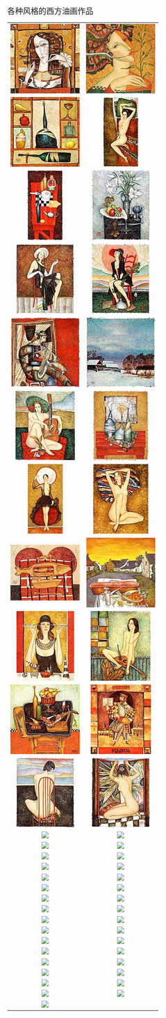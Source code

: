 <font size="4">各种风格的西方油画作品</font>
 <table>
     <tr>
         <td>
             <a href="1">
                 <center>
                     <img maxwidth="150" maxheight="150" src="1\Thumbnails\Thumbnail.Jpeg" />
                 </center>
             </a>
         </td>
         <td>
             <a href="2">
                 <center>
                     <img maxwidth="150" maxheight="150" src="2\Thumbnails\Thumbnail.Jpeg" />
                 </center>
             </a>
         </td>
     </tr>
     <tr>
         <td>
             <a href="3">
                 <center>
                     <img maxwidth="150" maxheight="150" src="3\Thumbnails\Thumbnail.Jpeg" />
                 </center>
             </a>
         </td>
         <td>
             <a href="4">
                 <center>
                     <img maxwidth="150" maxheight="150" src="4\Thumbnails\Thumbnail.Jpeg" />
                 </center>
             </a>
         </td>
     </tr>
     <tr>
         <td>
             <a href="5">
                 <center>
                     <img maxwidth="150" maxheight="150" src="5\Thumbnails\Thumbnail.Jpeg" />
                 </center>
             </a>
         </td>
         <td>
             <a href="6">
                 <center>
                     <img maxwidth="150" maxheight="150" src="6\Thumbnails\Thumbnail.Jpeg" />
                 </center>
             </a>
         </td>
     </tr>
     <tr>
         <td>
             <a href="7">
                 <center>
                     <img maxwidth="150" maxheight="150" src="7\Thumbnails\Thumbnail.Jpeg" />
                 </center>
             </a>
         </td>
         <td>
             <a href="8">
                 <center>
                     <img maxwidth="150" maxheight="150" src="8\Thumbnails\Thumbnail.Jpeg" />
                 </center>
             </a>
         </td>
     </tr>
     <tr>
         <td>
             <a href="9">
                 <center>
                     <img maxwidth="150" maxheight="150" src="9\Thumbnails\Thumbnail.Jpeg" />
                 </center>
             </a>
         </td>
         <td>
             <a href="10">
                 <center>
                     <img maxwidth="150" maxheight="150" src="10\Thumbnails\Thumbnail.Jpeg" />
                 </center>
             </a>
         </td>
     </tr>
     <tr>
         <td>
             <a href="11">
                 <center>
                     <img maxwidth="150" maxheight="150" src="11\Thumbnails\Thumbnail.Jpeg" />
                 </center>
             </a>
         </td>
         <td>
             <a href="12">
                 <center>
                     <img maxwidth="150" maxheight="150" src="12\Thumbnails\Thumbnail.Jpeg" />
                 </center>
             </a>
         </td>
     </tr>
     <tr>
         <td>
             <a href="13">
                 <center>
                     <img maxwidth="150" maxheight="150" src="13\Thumbnails\Thumbnail.Jpeg" />
                 </center>
             </a>
         </td>
         <td>
             <a href="14">
                 <center>
                     <img maxwidth="150" maxheight="150" src="14\Thumbnails\Thumbnail.Jpeg" />
                 </center>
             </a>
         </td>
     </tr>
     <tr>
         <td>
             <a href="15">
                 <center>
                     <img maxwidth="150" maxheight="150" src="15\Thumbnails\Thumbnail.Jpeg" />
                 </center>
             </a>
         </td>
         <td>
             <a href="16">
                 <center>
                     <img maxwidth="150" maxheight="150" src="16\Thumbnails\Thumbnail.Jpeg" />
                 </center>
             </a>
         </td>
     </tr>
     <tr>
         <td>
             <a href="17">
                 <center>
                     <img maxwidth="150" maxheight="150" src="17\Thumbnails\Thumbnail.Jpeg" />
                 </center>
             </a>
         </td>
         <td>
             <a href="18">
                 <center>
                     <img maxwidth="150" maxheight="150" src="18\Thumbnails\Thumbnail.Jpeg" />
                 </center>
             </a>
         </td>
     </tr>
     <tr>
         <td>
             <a href="19">
                 <center>
                     <img maxwidth="150" maxheight="150" src="19\Thumbnails\Thumbnail.Jpeg" />
                 </center>
             </a>
         </td>
         <td>
             <a href="20">
                 <center>
                     <img maxwidth="150" maxheight="150" src="20\Thumbnails\Thumbnail.Jpeg" />
                 </center>
             </a>
         </td>
     </tr>
     <tr>
         <td>
             <a href="21">
                 <center>
                     <img maxwidth="150" maxheight="150" src="21\Thumbnails\Thumbnail.Jpeg" />
                 </center>
             </a>
         </td>
         <td>
             <a href="22">
                 <center>
                     <img maxwidth="150" maxheight="150" src="22\Thumbnails\Thumbnail.Jpeg" />
                 </center>
             </a>
         </td>
     </tr>
     <tr>
         <td>
             <a href="23">
                 <center>
                     <img maxwidth="150" maxheight="150" src="23\Thumbnails\Thumbnail.Jpeg" />
                 </center>
             </a>
         </td>
         <td>
             <a href="24">
                 <center>
                     <img maxwidth="150" maxheight="150" src="24\Thumbnails\Thumbnail.Jpeg" />
                 </center>
             </a>
         </td>
     </tr>
     <tr>
         <td>
             <a href="25">
                 <center>
                     <img maxwidth="150" maxheight="150" src="25\Thumbnails\Thumbnail.Jpeg" />
                 </center>
             </a>
         </td>
         <td>
             <a href="26">
                 <center>
                     <img maxwidth="150" maxheight="150" src="26\Thumbnails\Thumbnail.Jpeg" />
                 </center>
             </a>
         </td>
     </tr>
     <tr>
         <td>
             <a href="27">
                 <center>
                     <img maxwidth="150" maxheight="150" src="27\Thumbnails\Thumbnail.Jpeg" />
                 </center>
             </a>
         </td>
         <td>
             <a href="28">
                 <center>
                     <img maxwidth="150" maxheight="150" src="28\Thumbnails\Thumbnail.Jpeg" />
                 </center>
             </a>
         </td>
     </tr>
     <tr>
         <td>
             <a href="29">
                 <center>
                     <img maxwidth="150" maxheight="150" src="29\Thumbnails\Thumbnail.Jpeg" />
                 </center>
             </a>
         </td>
         <td>
             <a href="30">
                 <center>
                     <img maxwidth="150" maxheight="150" src="30\Thumbnails\Thumbnail.Jpeg" />
                 </center>
             </a>
         </td>
     </tr>
     <tr>
         <td>
             <a href="31">
                 <center>
                     <img maxwidth="150" maxheight="150" src="31\Thumbnails\Thumbnail.Jpeg" />
                 </center>
             </a>
         </td>
         <td>
             <a href="32">
                 <center>
                     <img maxwidth="150" maxheight="150" src="32\Thumbnails\Thumbnail.Jpeg" />
                 </center>
             </a>
         </td>
     </tr>
     <tr>
         <td>
             <a href="33">
                 <center>
                     <img maxwidth="150" maxheight="150" src="33\Thumbnails\Thumbnail.Jpeg" />
                 </center>
             </a>
         </td>
         <td>
             <a href="34">
                 <center>
                     <img maxwidth="150" maxheight="150" src="34\Thumbnails\Thumbnail.Jpeg" />
                 </center>
             </a>
         </td>
     </tr>
     <tr>
         <td>
             <a href="35">
                 <center>
                     <img maxwidth="150" maxheight="150" src="35\Thumbnails\Thumbnail.Jpeg" />
                 </center>
             </a>
         </td>
         <td>
             <a href="36">
                 <center>
                     <img maxwidth="150" maxheight="150" src="36\Thumbnails\Thumbnail.Jpeg" />
                 </center>
             </a>
         </td>
     </tr>
     <tr>
         <td>
             <a href="37">
                 <center>
                     <img maxwidth="150" maxheight="150" src="37\Thumbnails\Thumbnail.Jpeg" />
                 </center>
             </a>
         </td>
         <td>
             <a href="38">
                 <center>
                     <img maxwidth="150" maxheight="150" src="38\Thumbnails\Thumbnail.Jpeg" />
                 </center>
             </a>
         </td>
     </tr>
     <tr>
         <td>
             <a href="39">
                 <center>
                     <img maxwidth="150" maxheight="150" src="39\Thumbnails\Thumbnail.Jpeg" />
                 </center>
             </a>
         </td>
         <td>
             <a href="40">
                 <center>
                     <img maxwidth="150" maxheight="150" src="40\Thumbnails\Thumbnail.Jpeg" />
                 </center>
             </a>
         </td>
     </tr>
     <tr>
         <td>
             <a href="41">
                 <center>
                     <img maxwidth="150" maxheight="150" src="41\Thumbnails\Thumbnail.Jpeg" />
                 </center>
             </a>
         </td>
         <td>
             <a href="42">
                 <center>
                     <img maxwidth="150" maxheight="150" src="42\Thumbnails\Thumbnail.Jpeg" />
                 </center>
             </a>
         </td>
     </tr>
     <tr>
         <td>
             <a href="43">
                 <center>
                     <img maxwidth="150" maxheight="150" src="43\Thumbnails\Thumbnail.Jpeg" />
                 </center>
             </a>
         </td>
         <td>
             <a href="44">
                 <center>
                     <img maxwidth="150" maxheight="150" src="44\Thumbnails\Thumbnail.Jpeg" />
                 </center>
             </a>
         </td>
     </tr>
     <tr>
         <td>
             <a href="45">
                 <center>
                     <img maxwidth="150" maxheight="150" src="45\Thumbnails\Thumbnail.Jpeg" />
                 </center>
             </a>
         </td>
         <td>
             <a href="46">
                 <center>
                     <img maxwidth="150" maxheight="150" src="46\Thumbnails\Thumbnail.Jpeg" />
                 </center>
             </a>
         </td>
     </tr>
     <tr>
         <td>
             <a href="47">
                 <center>
                     <img maxwidth="150" maxheight="150" src="47\Thumbnails\Thumbnail.Jpeg" />
                 </center>
             </a>
         </td>
         <td>
             <a href="48">
                 <center>
                     <img maxwidth="150" maxheight="150" src="48\Thumbnails\Thumbnail.Jpeg" />
                 </center>
             </a>
         </td>
     </tr>
     <tr>
         <td>
             <a href="49">
                 <center>
                     <img maxwidth="150" maxheight="150" src="49\Thumbnails\Thumbnail.Jpeg" />
                 </center>
             </a>
         </td>
         <td>
             <a href="50">
                 <center>
                     <img maxwidth="150" maxheight="150" src="50\Thumbnails\Thumbnail.Jpeg" />
                 </center>
             </a>
         </td>
     </tr>
     <tr>
         <td>
             <a href="51">
                 <center>
                     <img maxwidth="150" maxheight="150" src="51\Thumbnails\Thumbnail.Jpeg" />
                 </center>
             </a>
         </td>
         <td>
             <a href="52">
                 <center>
                     <img maxwidth="150" maxheight="150" src="52\Thumbnails\Thumbnail.Jpeg" />
                 </center>
             </a>
         </td>
     </tr>
     <tr>
         <td>
             <a href="53">
                 <center>
                     <img maxwidth="150" maxheight="150" src="53\Thumbnails\Thumbnail.Jpeg" />
                 </center>
             </a>
         </td>
         <td>
             <a href="54">
                 <center>
                     <img maxwidth="150" maxheight="150" src="54\Thumbnails\Thumbnail.Jpeg" />
                 </center>
             </a>
         </td>
     </tr>
     <tr>
         <td>
             <a href="55">
                 <center>
                     <img maxwidth="150" maxheight="150" src="55\Thumbnails\Thumbnail.Jpeg" />
                 </center>
             </a>
         </td>
     </tr>
 </table>
